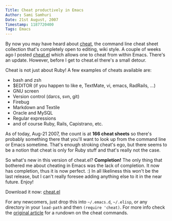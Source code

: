 ```yaml
---
Title: Cheat productively in Emacs
Author: Sami Samhuri
Date: 21st August, 2007
Timestamp: 1187720400
Tags: Emacs
---
```


By now you may have heard about <a href="http://cheat.errtheblog.com/">cheat</a>, the command line cheat sheet collection that's completely open to editing, wiki style.  A couple of weeks ago I posted <a href="/posts/2007/08/cheat-from-emacs">cheat.el</a> which allows one to cheat from within Emacs.  There's an update.  However, before I get to cheat.el there's a small detour.

Cheat is not just about Ruby!  A few examples of cheats available are:

 * bash and zsh
 * $EDITOR (if you happen to like e, TextMate, vi, emacs, RadRails, ...)
 * GNU screen
 * Version control (darcs, svn, git)
 * Firebug
 * Markdown and Textile
 * Oracle and MySQL
 * Regular expressions
 * and of course Ruby, Rails, Capistrano, etc.

As of today, Aug-21 2007, the count is at <strong>166 cheat sheets</strong> so there's probably something there that you'll want to look up from the command line or Emacs sometime.  That's enough stroking cheat's ego, but there seems to be a notion that cheat is only for Ruby stuff and that's really not the case.

So what's new in this version of cheat.el?  <strong>Completion!</strong>  The only thing that bothered me about cheating in Emacs was the lack of completion.  It now has completion, thus it is now perfect. :)  In all likeliness this won't be the last release, but I can't really foresee adding anything else to it in the near future.  Enjoy!

Download it now: <a href="/f/cheat.el">cheat.el</a>

For any newcomers, just drop this into <code>~/.emacs.d</code>, <code>~/.elisp</code>, or any directory in your <code>load-path</code> and then <code>(require 'cheat)</code>.  For more info check the <a href="/posts/2007/08/cheat-from-emacs">original article</a> for a rundown on the cheat commands.

